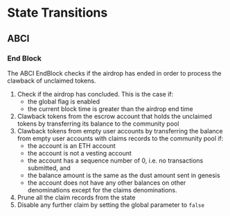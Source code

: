<!--
order: 3
-->

# State Transitions

## ABCI

### End Block

The ABCI EndBlock checks if the airdrop has ended in order to process the clawback of unclaimed tokens.

1. Check if the airdrop has concluded. This is the case if:
    - the global flag is enabled
    - the current block time is greater than the airdrop end time
2. Clawback tokens from the escrow account that holds the unclaimed tokens by transferring its balance to the community pool
3. Clawback tokens from empty user accounts by transferring the balance from empty user accounts with claims records to the community pool if:
    - the account is an ETH account
    - the account is not a vesting account
    - the account has a sequence number of 0, i.e. no transactions submitted, and
    - the balance amount is the same as the dust amount sent in genesis
    - the account does not have any other balances on other denominations except for the claims denominations.
4. Prune all the claim records from the state
5. Disable any further claim by setting the global parameter to `false`
